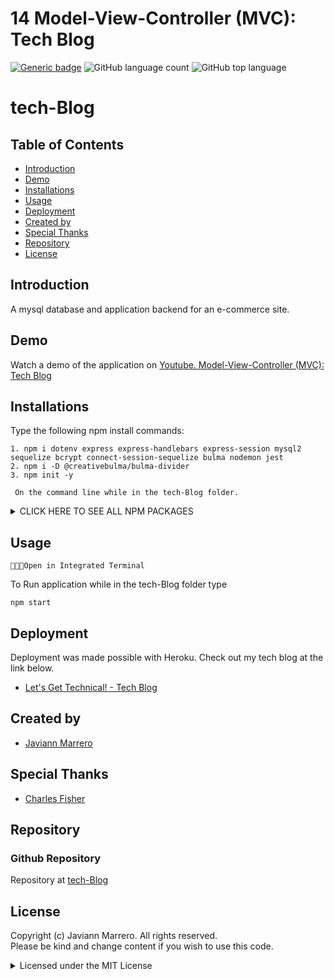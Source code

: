 # 14 Model-View-Controller (MVC): Tech Blog
[![Generic badge](https://img.shields.io/badge/license-MIT-<COLOR>.svg)](#license)
![GitHub language count](https://img.shields.io/github/languages/count/javiistacks/tech-Blog)
![GitHub top language](https://img.shields.io/github/languages/top/javiistacks/tech-Blog)

# tech-Blog

## Table of Contents
* [Introduction](#introduction)
* [Demo](#demo)
* [Installations](#installations)
* [Usage](#usage)
* [Deployment](#deployment)
* [Created by](#created-by)
* [Special Thanks](#special-thanks)
* [Repository](#repository)
* [License](#license)


## Introduction
A mysql database and application backend for an e-commerce site. 


## Demo
Watch a demo of the application on [Youtube. Model-View-Controller (MVC): Tech Blog](https://youtu.be/RQDhyoZjASY)


## Installations
Type the following npm install commands: 
```
1. npm i dotenv express express-handlebars express-session mysql2 sequelize bcrypt connect-session-sequelize bulma nodemon jest
2. npm i -D @creativebulma/bulma-divider
3. npm init -y

 On the command line while in the tech-Blog folder.
```
<details><summary> CLICK HERE TO SEE ALL NPM PACKAGES</summary>

<blockquote>

* [npm](https://docs.npmjs.com/cli/v7/commands/npm-install)
  * npm is the package manager for the Node JavaScript platform. 

* [dotenv](https://www.npmjs.com/package/dotenv)
  * Enables the application to access environment variables.

* [express](https://www.npmjs.com/package/express)
  * Allows to dynamically render HTML Pages based on passing arguments to templates.

* [express-handlebars](https://www.npmjs.com/package/express-handlebars)
  * A Handlebars view engine for Express.

* [express-session](https://www.npmjs.com/package/express-session)
  * This is a Node.js module available through the npm registry.
  
* [mysql2](https://www.npmjs.com/package/mysql2)
  * Enables the application to create a connection to the mysql database.
  
* [sequelize](https://www.npmjs.com/package/sequelize)
  * Sequelize is a promise-based Node.js ORM tool for MySQL.

* [bcrypt](https://www.npmjs.com/package/bcrypt)
  * A library to help you hash passwords.

* [connect-session-sequelize](https://www.npmjs.com/package/sequelize)
  * Is a SQL session store using Sequelize.js.

* [bulma](https://www.npmjs.com/package/bulma)
  * Bulma is a modern CSS framework based on Flexbox.

* [@creativebulma/bulma-divider](https://www.npmjs.com/package/@creativebulma/bulma-divider)
  * A Bulma extension and brings the ability to easily display an horizontal or vertical divider with optional text.

* [jest](https://www.npmjs.com/package/jest)
  * Allows to run tests for application. 

* [nodemon](https://www.npmjs.com/package/nodemon)
  * Is a tool that helps develop node.js based applications by automatically restarting the node application when file changes in the directory are detected.
 
</blockquote>
</details>



## Usage

`👨🏽‍💻Open in Integrated Terminal`

To Run application while in the tech-Blog folder type 
```
npm start 
```


## Deployment
Deployment was made possible with Heroku. 
Check out my tech blog at the link below.
* [Let's Get Technical! - Tech Blog](https://young-taiga-22105.herokuapp.com/)


## Created by
* [Javiann Marrero](https://github.com/javiistacks)

## Special Thanks
* [Charles Fisher](https://github.com/cdfishe1)

## Repository
### Github Repository
Repository at [tech-Blog](https://github.com/javiistacks/tech-Blog)


## License

Copyright (c) Javiann Marrero. All rights reserved.<br>
Please be kind and change content if you wish to use this code.

<details><summary>Licensed under the MIT License</summary>

Copyright (c) 2021 - present | Javiann Marrero

<blockquote>
Permission is hereby granted, free of charge, to any person obtaining a copy
of this software and associated documentation files (the "Software"), to deal
in the Software without restriction, including without limitation the rights
to use, copy, modify, merge, publish, distribute, sublicense, and/or sell
copies of the Software, and to permit persons to whom the Software is
furnished to do so, subject to the following conditions:

The above copyright notice and this permission notice shall be included in all
copies or substantial portions of the Software.

THE SOFTWARE IS PROVIDED "AS IS", WITHOUT WARRANTY OF ANY KIND, EXPRESS OR
IMPLIED, INCLUDING BUT NOT LIMITED TO THE WARRANTIES OF MERCHANTABILITY,
FITNESS FOR A PARTICULAR PURPOSE AND NONINFRINGEMENT. IN NO EVENT SHALL THE
AUTHORS OR COPYRIGHT HOLDERS BE LIABLE FOR ANY CLAIM, DAMAGES OR OTHER
LIABILITY, WHETHER IN AN ACTION OF CONTRACT, TORT OR OTHERWISE, ARISING FROM,
OUT OF OR IN CONNECTION WITH THE SOFTWARE OR THE USE OR OTHER DEALINGS IN THE
SOFTWARE.
</blockquote>
</details>
